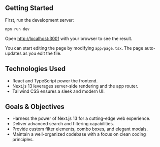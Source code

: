 
## Getting Started

First, run the development server:

```bash
npm run dev
```

Open [http://localhost:3001](http://localhost:3001) with your browser to see the result.

You can start editing the page by modifying `app/page.tsx`. The page auto-updates as you edit the file.

## Technologies Used

- React and TypeScript power the frontend.
- Next.js 13 leverages server-side rendering and the app router.
- Tailwind CSS ensures a sleek and modern UI.

## Goals & Objectives

- Harness the power of Next.js 13 for a cutting-edge web experience.
- Deliver advanced search and filtering capabilities.
- Provide custom filter elements, combo boxes, and elegant modals.
- Maintain a well-organized codebase with a focus on clean coding principles.
